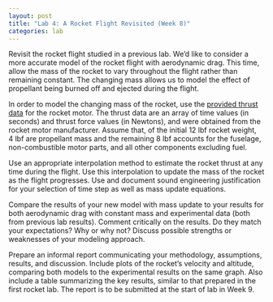 ```yaml
---
layout: post
title: "Lab 4: A Rocket Flight Revisited (Week 8)"
categories: lab
---
```


Revisit the rocket flight studied in a previous lab. We’d like to consider a more accurate model
of the rocket flight with aerodynamic drag. This time, allow the mass of the rocket to vary
throughout the flight rather than remaining constant. The changing mass allows us to model the
effect of propellant being burned off and ejected during the flight.

In order to model the changing mass of the rocket, use the
[provided thrust data](https://dl.dropboxusercontent.com/u/10724484/me300/Aerotechdata.mat) for the rocket
motor. The thrust data are an array of time values (in seconds) and thrust force values (in
Newtons), and were obtained from the rocket motor manufacturer. Assume that, of the initial
12&nbsp;lbf rocket weight, 4&nbsp;lbf are propellant mass and the remaining 8&nbsp;lbf accounts for the fuselage,
non-combustible motor parts, and all other components excluding fuel.

Use an appropriate interpolation method to estimate the rocket thrust at any time during the
flight. Use this interpolation to update the mass of the rocket as the flight progresses. Use and
document sound engineering justification for your selection of time step as well as mass update
equations.

Compare the results of your new model with mass update to your results for both aerodynamic
drag with constant mass and experimental data (both from previous lab results). Comment
critically on the results. Do they match your expectations? Why or why not? Discuss possible
strengths or weaknesses of your modeling approach.

Prepare an informal report communicating your methodology, assumptions, results, and
discussion. Include plots of the rocket’s velocity and altitude, comparing both models to the
experimental results on the same graph. Also include a table summarizing the key results, similar
to that prepared in the first rocket lab. The report is to be submitted at the start of lab in Week 9.

